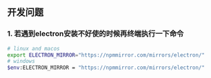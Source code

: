 ## 开发问题

### 1. 若遇到electron安装不好使的时候再终端执行一下命令
```bash
# linux and macos
export ELECTRON_MIRROR="https://npmmirror.com/mirrors/electron/"
# windows
$env:ELECTRON_MIRROR = "https://npmmirror.com/mirrors/electron/"
```